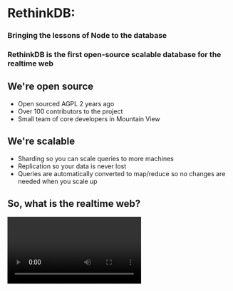 # RethinkDB:
### Bringing the lessons of Node to the database



### RethinkDB is the first open-source scalable database for the realtime web


## We're open source

- Open sourced AGPL 2 years ago
- Over 100 contributors to the project
- Small team of core developers in Mountain View



## We're scalable

- Sharding so you can scale queries to more machines <!-- .element: class="fragment" -->
- Replication so your data is never lost <!-- .element: class="fragment" -->
- Queries are automatically converted to map/reduce so no changes are needed when you scale up <!-- .element: class="fragment" -->



## So, what is the realtime web?

<video data-autoplay class="fragment" src="movies/rta.webm">



## Slack

<img src="images/slack_rta.png">



## Web browsers have it solved

Web browsers support these use cases via WebSockets and long-lived
HTTP connections. <!-- .element: class="fragment" -->

But adapting database systems to realtime needs still presents a huge
engineering challenge. <!-- .element: class="fragment" -->


## Where do we need the realtime web?

- modern marketplaces  <!-- .element: class="fragment" -->
- streaming analytics apps  <!-- .element: class="fragment" -->
- multiplayer games  <!-- .element: class="fragment" -->
- collaborative web and mobile apps.  <!-- .element: class="fragment" -->

All of these applications require sending data directly to the client in realtime. <!-- .element: class="fragment" -->


## RethinkDB

RethinkDB is the first database designed from the ground up for the realtime web.

We make building these apps dramatically easier.  <!-- .element: class="fragment" -->



## JSON document database
- Lock-free MVCC <!-- .element: class="fragment" -->
- Distributed joins <!-- .element: class="fragment" -->
- Queries automatically distributed across cluster <!-- .element: class="fragment" -->
- Built-in web admin interface <!-- .element: class="fragment" -->



## Easy sharding and replication

<video data-autoplay src="movies/reconfigure.webm"></video>



## Intuitive query language

- Official drivers for Node, Ruby & Python <!-- .element: class="fragment" data-fragment-index="1" -->
- Excellent community drivers for Go, PHP, Clojure and more <!-- .element: class="fragment" data-fragment-index="2"-->
- Integrated directly into the host language <!-- .element: class="fragment" data-fragment-index="3" -->

### Node.js:
<!-- .element: class="fragment" data-fragment-index="4" -->

```js
r.table('foo').filter(function(row){ return row('val').gt(23) })
```
<!-- .element: class="fragment" data-fragment-index="4" -->

### Python:
<!-- .element: class="fragment" data-fragment-index="4" -->

```py
r.table('foo').filter(lambda row: row['val'] > 23)
```
<!-- .element: class="fragment" data-fragment-index="4" -->

### Ruby:
<!-- .element: class="fragment" data-fragment-index="4" -->

```rb
r.table('foo').map{|row| row['val'] > 23}
```
<!-- .element: class="fragment" data-fragment-index="4" -->


<!-- .slide: data-transition="none" -->

## Here's how you get a table

<pre class="highlight js" data-trim>
> <span class="fragment highlight-current-green">r.table('players')</span>
</pre>

```js
{login: "KittyBot", score: 67}
{login: "coffeemug", score: 129}
{login: "mlucy", score: 140}
{login: "segphault", score:91}
{login: "JoeyZwicker", score:147}
{login: "VeXocide", score:120}
{login: "deontologician", score:125}
{login: "gchpaco", score:141}
{login: "AtnNn", score:129}
{login: "mglukhovsky", score:38}
{login: "timmaxw", score:43}
{login: "neumino", score:98}
{login: "Thinker-Bot", score:5}
{login: "Tryneus", score:148}
{login: "chipotle", score:189}
{login: "larkost", score:7}
{login: "thejsj", score:37}
{login: "danielmewes", score:104}
{login: "ahruygt", score:109}
{login: "jessskuo", score:198}
```


<!-- .slide: data-transition="none" -->

## Order the results by score

<pre class="highlight js">
> r.table('players')<span class="fragment highlight-current-green">.orderBy({index: 'score_desc'})</span>
</pre>

```js
{login: "jessskuo", score: 198}
{login: "chipotle", score: 189}
{login: "Tryneus", score: 148}
{login: "JoeyZwicker", score: 147}
{login: "gchpaco", score: 141}
{login: "mlucy", score: 140}
{login: "coffeemug", score: 129}
{login: "AtnNn", score: 129}
{login: "deontologician", score: 125}
{login: "VeXocide", score: 120}
{login: "ahruygt", score: 109}
{login: "danielmewes", score: 104}
{login: "neumino", score: 98}
{login: "segphault", score:91}
{login: "KittyBot", score: 67}
{login: "timmaxw", score: 43}
{login: "mglukhovsky", score: 38}
{login: "thejsj", score: 37}
{login: "larkost", score: 7}
{login: "Thinker-Bot", score:5}
```


<!-- .slide: data-transition="none" -->

## Now just the top 5

<pre class="highlight js">
> r.table('players').orderBy({index: 'score_desc'})<span class="fragment highlight-current-green">.limit(5)</span>
</pre>

```js
{login: "jessskuo", score: 198}
{login: "chipotle", score: 189}
{login: "Tryneus", score: 148}
{login: "JoeyZwicker", score: 147}
{login: "gchpaco", score: 141}
.
.
.
.
.
.
.
.
.
.
.
.
.
.
.
```


## About Node.js

- Node is event driven

- Uses coroutines vs. threads or processes

- Designed to solve "C10K" problem


## Event driven

Node.js was originally created with push capabilities in mind  <!-- .element: class="fragment" -->

When an event occurs, callbacks are run in response.  <!-- .element: class="fragment" -->

But if nothing is happening, Node is content to sit quietly and wait.  <!-- .element: class="fragment" -->


## Node uses coroutines

Coroutines are "cooperative multitasking". <!-- .element: class="fragment" -->

Unlike threads, coroutines don't need locks or mutexes to protect memory <!-- .element: class="fragment" -->

Unlike threads, you don't pay the cost of context switching back to the operating system between tasks. <!-- .element: class="fragment" -->

But coroutines don't take advantage of more cores by default.  <!-- .element: class="fragment" -->


## Node is designed for C10K

How do you have 10,000 connections to your web server open at once?

You can't use threads, it takes up too much memory! <!-- .element: class="fragment" -->

The co-routines that run your callbacks solve this. <!-- .element: class="fragment" -->

Web servers do a ton of I/O, so they're a perfect match.. <!-- .element: class="fragment" -->



## Node.js has shown that

### event driven == scalable



## How has RethinkDB taken Node's lessons to heart?

### &#x2713; We have v8 as a dependency. <!-- .element: class="fragment" -->



### OK, that's not actually what I was talking about



## To answer that question, let's build a realtime app

We want to take maximum advantage of Node's event-driven architecture.<!-- .element: class="fragment" data-fragment-index="1" -->

The natural choice is to talk to the browser over Websockets <!-- .element: class="fragment" data-fragment-index="2" -->

<img class="fragment movie_img" data-fragment-index="2" src="movies/01_last_frame.png">


<!-- .slide: data-transition="fade" -->

## This is great

As Node becomes aware of relevant events, it pushes them to the clients that need them <!-- .element: class="fragment" -->

Without threads, we can have thousands of connections simultaneously <!-- .element: class="fragment" -->

Since everything is push, no unnecessary work is going on <!-- .element: class="fragment" -->

<img class="movie_img" src="movies/01_last_frame.png">


<!-- .slide: data-transition="fade" -->

## Well, that's not entirely true

How does Node find out about relevant events?

<video data-autoplay src="movies/02_what_pushes.webm"></video>


<!-- .slide: data-transition="fade" -->

## Polling the database is bad

That's much too slow.

We don't want the webserver doing a bunch of busywork <!-- .element: class="fragment" data-fragment-index="2" -->

Busywork means we can't handle as many request <!-- .element: class="fragment" data-fragment-index="3" -->

<img class="movie_img" src="movies/02_last_frame.png">


<!-- .slide: data-transition="fade" -->

## We need a message queue!

A message queue will wake Node up only when there's an event to be
processed

<video data-autoplay src="movies/03_mq.webm"></video>


<!-- .slide: data-transition="fade" -->

## How do we know what to send to Node?

We could try just sending everything.

The app can sort out what's relevant. <!-- .element: class="fragment" -->

This is the "firehose strategy" <!-- .element: class="fragment" -->

<video data-autoplay src="movies/04_firehose.webm"></video>


<!-- .slide: data-transition="fade" -->

## And when we scale out?

Well, we have to send all events to all webservers

<video data-autoplay src="movies/05_scaled_firehose.webm"></video>


<!-- .slide: data-transition="fade" -->

## This is almost as bad as polling

Instead of asking for events when nothing is happening, we're
processing tons of events that aren't relevant.

<img class="movie_img" src="movies/05_last_frame.png">


<!-- .slide: data-transition="fade" -->

## Time to get smart

- We can set up different queues for different kinds of events... <!-- .element: class="fragment" -->
- We can subscribe to topics... <!-- .element: class="fragment" -->
- We can divide all our queries up into categories... <!-- .element: class="fragment" -->

<video data-autoplay src="movies/06_smart_mq.webm"></video>


<!-- .slide: data-transition="fade" -->

## This is complicated

You can get this to work efficiently, but it's tough work

The solution will be different for every app <!-- .element: class="fragment" -->

As your app evolves, you'll need to add new queues to keep up <!-- .element: class="fragment" -->

<img class="movie_img" src="movies/06_last_frame.png">


<!-- .slide: data-transition="fade" -->

## But before we do all that

Let's zoom out a bit more.

Who's the source of all these events, and what are they doing? <!-- .element: class="fragment" -->

<video data-autoplay src="movies/07_change_sources.webm"></video>


<!-- .slide: data-transition="fade" -->

## Sources of events can be anything

- Could be the web app itself, getting input from users <!-- .element: class="fragment" -->
- Could be webhooks from external APIs <!-- .element: class="fragment" -->
- Could be the collar on a shark somewhere in the Pacific... <!-- .element: class="fragment" -->

<img class="movie_img" src="movies/07_last_frame.png">


<!-- .slide: data-transition="fade" -->

## Can we make the change sources smarter?

It's probably not a great idea. Your shark collar shouldn't need to know how your whole app works.

At this point, it seems like there's no piece of the stack more qualified to route events than your webserver<!-- .element: class="fragment" -->

<img class="movie_img" src="movies/07_last_frame.png">


<!-- .slide: data-transition="fade" -->

## Well, almost...

Aren't we sending all these events to the database anyway? <!-- .element: class="fragment" -->

Can the database just tell us when something happens that we care about? <!-- .element: class="fragment" -->

<img class="movie_img" src="movies/07_last_frame.png">


<!-- .slide: data-transition="fade" -->

## Yes it can.

We call them changefeeds.

<video data-autoplay src="movies/08_changefeeds.webm"></video>



## Why is the database the best place to handle this?

- The database knows how your queries work  <!-- .element: class="fragment" -->
- It knows what parts of the query depend on what data  <!-- .element: class="fragment" -->
- And it knows where that data is <!-- .element: class="fragment" -->



## How you do it in RethinkDB

You already wrote those queries describing what was relevant:
<!-- .element: class="fragment" data-fragment-index="1" -->

<pre data-fragment-index="1" class="highlight js fragment">
r.table('players').orderBy({index: 'score_desc'}).limit(5)
</pre>

Just tack ".changes()" on the end:
<!-- .element: class="fragment" data-fragment-index="2" -->

<pre data-fragment-index="2" class="highlight js fragment">
r.table('players').orderBy({index: 'score_desc'}).limit(5)<span data-fragment-index="2" class="fragment highlight-green">.changes()</span>
</pre>

Now whenever the results of this query change, they'll be pushed to us in realtime
<!-- .element: class="fragment" data-fragment-index="3"-->



## Using changefeeds

You can watch changes on a table, or an individual document:
<!-- .element: class="fragment" data-fragment-index="1"-->

```js
r.table('foo').changes()
r.table('foo').get(documentId).changes()
```
<!-- .element: class="fragment" data-fragment-index="1"-->

You can watch for changes on transformations of documents
<!-- .element: class="fragment" data-fragment-index="2"-->

```js
r.table('foo').map(function(x){return x + 1}).changes()
```
<!-- .element: class="fragment" data-fragment-index="2"-->

You can watch for changes on filtered selections of documents
<!-- .element: class="fragment" data-fragment-index="3"-->

```js
r.table('foo').filter(r.row('name').contains('bob')).changes()
```
<!-- .element: class="fragment" data-fragment-index="3"-->

You can watch for changes on queries that are ordered and limited
<!-- .element: class="fragment" data-fragment-index="4"-->

```js
r.table('foo').orderBy({index: 'score'}).limit(10)
```
<!-- .element: class="fragment" data-fragment-index="4"-->



## Aren't DB connections expensive?

Normally, they are. <!-- .element: class="fragment" -->

Most databases use a process or a thread per connection. <!-- .element: class="fragment" -->

But RethinkDB uses coroutines for everything, so connections are cheap. <!-- .element: class="fragment" -->



## Coroutines in the database

Often aren't worth the trouble. <!-- .element: class="fragment" -->

Queries are commonly CPU bound, which is where cooperative multitasking isn't much benefit. <!-- .element: class="fragment" -->

But it is very useful in the case where we have many "mostly idle" connections listening for changes. <!-- .element: class="fragment" -->



## The event-driven stack

Changefeeds enable a front-to-back push architecture.  <!-- .element: class="fragment" -->

Write your queries once, get the snapshot of the data you want, and then get updates as they happen in real time.  <!-- .element: class="fragment" -->



## The future

- Right now, changefeeds don't work on queries requiring a "reduce" step
- Our goal is to make all queries changefeedable



### RethinkDB is the first open-source scalable database for the realtime web

### It makes building realtime app dramatically easier <!-- .element: class="fragment" -->



## Learn more
- Check out [rethinkdb.com](http://rethinkdb.com)
- Download the product and try it out.
  - It's available on most platforms
  - very easy to get started
- Ask us questions and give us feedback [@rethinkdb](http://twitter.com/rethinkdb) on twitter

### We're shipping 2.0 in a few weeks! Now is a great time to get started. <!-- .element: class="fragment" -->



# Questions?
